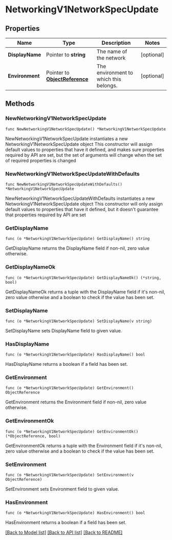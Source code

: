 # NetworkingV1NetworkSpecUpdate

## Properties

Name | Type | Description | Notes
------------ | ------------- | ------------- | -------------
**DisplayName** | Pointer to **string** | The name of the network | [optional] 
**Environment** | Pointer to [**ObjectReference**](ObjectReference.md) | The environment to which this belongs. | [optional] 

## Methods

### NewNetworkingV1NetworkSpecUpdate

`func NewNetworkingV1NetworkSpecUpdate() *NetworkingV1NetworkSpecUpdate`

NewNetworkingV1NetworkSpecUpdate instantiates a new NetworkingV1NetworkSpecUpdate object
This constructor will assign default values to properties that have it defined,
and makes sure properties required by API are set, but the set of arguments
will change when the set of required properties is changed

### NewNetworkingV1NetworkSpecUpdateWithDefaults

`func NewNetworkingV1NetworkSpecUpdateWithDefaults() *NetworkingV1NetworkSpecUpdate`

NewNetworkingV1NetworkSpecUpdateWithDefaults instantiates a new NetworkingV1NetworkSpecUpdate object
This constructor will only assign default values to properties that have it defined,
but it doesn't guarantee that properties required by API are set

### GetDisplayName

`func (o *NetworkingV1NetworkSpecUpdate) GetDisplayName() string`

GetDisplayName returns the DisplayName field if non-nil, zero value otherwise.

### GetDisplayNameOk

`func (o *NetworkingV1NetworkSpecUpdate) GetDisplayNameOk() (*string, bool)`

GetDisplayNameOk returns a tuple with the DisplayName field if it's non-nil, zero value otherwise
and a boolean to check if the value has been set.

### SetDisplayName

`func (o *NetworkingV1NetworkSpecUpdate) SetDisplayName(v string)`

SetDisplayName sets DisplayName field to given value.

### HasDisplayName

`func (o *NetworkingV1NetworkSpecUpdate) HasDisplayName() bool`

HasDisplayName returns a boolean if a field has been set.

### GetEnvironment

`func (o *NetworkingV1NetworkSpecUpdate) GetEnvironment() ObjectReference`

GetEnvironment returns the Environment field if non-nil, zero value otherwise.

### GetEnvironmentOk

`func (o *NetworkingV1NetworkSpecUpdate) GetEnvironmentOk() (*ObjectReference, bool)`

GetEnvironmentOk returns a tuple with the Environment field if it's non-nil, zero value otherwise
and a boolean to check if the value has been set.

### SetEnvironment

`func (o *NetworkingV1NetworkSpecUpdate) SetEnvironment(v ObjectReference)`

SetEnvironment sets Environment field to given value.

### HasEnvironment

`func (o *NetworkingV1NetworkSpecUpdate) HasEnvironment() bool`

HasEnvironment returns a boolean if a field has been set.


[[Back to Model list]](../README.md#documentation-for-models) [[Back to API list]](../README.md#documentation-for-api-endpoints) [[Back to README]](../README.md)


